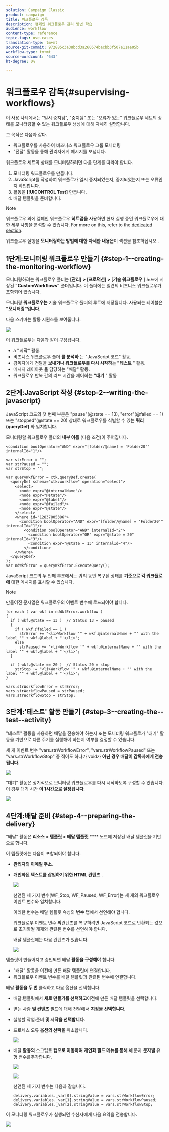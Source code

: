 ```yaml
---
solution: Campaign Classic
product: campaign
title: 워크플로우 감독
description: 캠페인 워크플로우 관리 방법 학습
audience: workflow
content-type: reference
topic-tags: use-cases
translation-type: tm+mt
source-git-commit: 972885c3a38bcd3a260574bacbb3f507e11ae05b
workflow-type: tm+mt
source-wordcount: '643'
ht-degree: 0%

---
```



# 워크플로우 감독{#supervising-workflows}

이 사용 사례에서는 &quot;일시 중지됨&quot;, &quot;중지됨&quot; 또는 &quot;오류가 있는&quot; 워크플로우 세트의 상태를 모니터링할 수 있는 워크플로우 생성에 대해 자세히 설명합니다.

그 목적은 다음과 같다.

* 워크플로우를 사용하여 비즈니스 워크플로우 그룹 모니터링
* &quot;전달&quot; 활동을 통해 관리자에게 메시지를 보냅니다.

워크플로우 세트의 상태를 모니터링하려면 다음 단계를 따라야 합니다.

1. 모니터링 워크플로우를 만듭니다.
1. JavaScript를 작성하여 워크플로가 일시 중지되었는지, 중지되었는지 또는 오류인지 확인합니다.
1. 활동을 **[!UICONTROL Test]** 만듭니다.
1. 배달 템플릿을 준비합니다.

>[!NOTE]
>
>워크플로우 외에 캠페인 워크플로우 **히트맵을** 사용하면 현재 실행 중인 워크플로우에 대한 세부 사항을 분석할 수 있습니다. For more on this, refer to the [dedicated section](../../workflow/using/heatmap.md).
>
>워크플로우 실행을 **모니터링하는 방법에 대한 자세한 내용은**&#x200B;이 섹션을 참조하십시오 [](../../workflow/using/monitoring-workflow-execution.md).

## 1단계:모니터링 워크플로우 만들기 {#step-1--creating-the-monitoring-workflow}

모니터링하려는 워크플로우 폴더는 **[관리] > [프로덕션] > [기술 워크플로우** ] 노드에 저장된 **&quot;CustomWorkflows&quot;** 폴더입니다. 이 폴더에는 일련의 비즈니스 워크플로우가 포함되어 있습니다.

모니터링 **워크플로우는** 기술 워크플로우 폴더의 루트에 저장됩니다. 사용되는 레이블은 **&quot;모니터링&quot;입니다**.

다음 스키마는 활동 시퀀스를 보여줍니다.

![](assets/uc_monitoring_workflow_overview.png)

이 워크플로우는 다음과 같이 구성됩니다.

* a **&quot;시작&quot;** 활동.
* 비즈니스 워크플로우 폴더 **를 분석하** 는 &quot;JavaScript 코드&quot; 활동.
* 감독자에게 전달을 **보내거나 워크플로우를 다시 시작하는 &quot;테스트** &quot; 활동.
* 메시지 레이아웃 **을** 담당하는 &quot;배달&quot; 활동.
* 워크플로우 반복 간의 리드 시간을 제어하는 **&quot;대기** &quot; 활동

## 2단계:JavaScript 작성 {#step-2--writing-the-javascript}

JavaScript 코드의 첫 번째 부분은 &quot;pause&quot;(@state == 13), &quot;error&quot;(@failed == 1) 또는 &quot;stopped&quot;(@state == 20) 상태로 워크플로우를 식별할 수 있는 **쿼리(queryDef)** 와 일치합니다.

모니터링할 워크플로우 폴더의 **내부 이름** (다음 조건)이 주어집니다.

```
<condition boolOperator="AND" expr="[folder/@name] = 'Folder20'" internalId="1"/>
```

```
var strError = "";
var strPaused = "";
var strStop = "";

var queryWkfError = xtk.queryDef.create(
  <queryDef schema="xtk:workflow" operation="select">
    <select>
      <node expr="@internalName"/>
      <node expr="@state"/>
      <node expr="@label"/>
      <node expr="@failed"/>
      <node expr="@state"/>   
    </select>
    <where id="12837805386">
      <condition boolOperator="AND" expr="[folder/@name] = 'Folder20'" internalId="1"/>
        <condition boolOperator="AND" internalId="2">
          <condition boolOperator="OR" expr="@state = 20" internalId="3"/>
          <condition expr="@state = 13" internalId="4"/>
        </condition>  
    </where>
  </queryDef>
);
var ndWkfError = queryWkfError.ExecuteQuery(); 
```

JavaScript 코드의 두 번째 부분에서는 쿼리 동안 복구된 상태를 **기준으로 각 워크플로에** 대한 메시지를 표시할 수 있습니다.

>[!NOTE]
>
>만들어진 문자열은 워크플로우의 이벤트 변수에 로드되어야 합니다.

```
for each ( var wkf in ndWkfError.workflow ) 
{
  if ( wkf.@state == 13 )  // Status 13 = paused
  {
    if ( wkf.@failed == 1 )
      strError += "<li>Workflow '" + wkf.@internalName + "' with the label '" + wkf.@label + "'</li>";
    else
      strPaused += "<li>Workflow '" + wkf.@internalName + "' with the label '" + wkf.@label + "'</li>";
  }
  
  if ( wkf.@state == 20 )  // Status 20 = stop
    strStop += "<li>Workflow '" + wkf.@internalName + "' with the label '" + wkf.@label + "'</li>";
}

vars.strWorkflowError = strError;
vars.strWorkflowPaused = strPaused;
vars.strWorkflowStop = strStop;
```

## 3단계:&#39;테스트&#39; 활동 만들기 {#step-3--creating-the--test--activity}

&quot;테스트&quot; 활동을 사용하면 배달을 전송해야 하는지 또는 모니터링 워크플로가 &quot;대기&quot; 활동을 기반으로 다른 주기를 실행해야 하는지 여부를 결정할 수 있습니다.

세 개 이벤트 변수 &quot;vars.strWorkflowError&quot;, &quot;vars.strWorkflowPaused&quot; 또는 &quot;vars.strWorkflowStop&quot; 중 적어도 하나가 void가 **아닌 경우 배달이 감독자에게 전송됩니다.**

![](assets/uc_monitoring_workflow_test.png)

&quot;대기&quot; 활동은 정기적으로 모니터링 워크플로우를 다시 시작하도록 구성할 수 있습니다. 이 경우 대기 시간 **이 1시간으로 설정됩니다**.

![](assets/uc_monitoring_workflow_attente.png)

## 4단계:배달 준비 {#step-4--preparing-the-delivery}

&quot;배달&quot; 활동은 **리소스 > 템플릿 > 배달 템플릿** **** 노드에 저장된 배달 템플릿을 기반으로 합니다.

이 템플릿에는 다음이 포함되어야 합니다.

* **관리자의 이메일 주소**.
* **개인화된 텍스트를 삽입하기 위한 HTML 컨텐츠** .

   ![](assets/uc_monitoring_workflow_variables_diffusion.png)

   선언된 세 가지 변수(WF_Stop, WF_Paused, WF_Error)는 세 개의 워크플로우 이벤트 변수와 일치합니다.

   이러한 변수는 배달 템플릿 속성의 **변수** 탭에서 선언해야 합니다.

   워크플로우 이벤트 변수 **의**&#x200B;컨텐츠를 복구하려면 JavaScript 코드로 반환되는 값으로 초기화될 게재와 관련된 변수를 선언해야 합니다.

   배달 템플릿에는 다음 컨텐츠가 있습니다.

   ![](assets/uc_monitoring_workflow_model_diffusion.png)

템플릿이 만들어지고 승인되면 배달 **활동을 구성해야** 합니다.

* &quot;배달&quot; 활동을 이전에 만든 배달 템플릿에 연결합니다.
* 워크플로우 이벤트 변수를 배달 템플릿과 관련된 변수에 연결합니다.

배달 **활동을 두 번** 클릭하고 다음 옵션을 선택합니다.

* 배달:템플릿에서 **새로 만들기를 선택하고**&#x200B;이전에 만든 배달 템플릿을 선택합니다.
* 받는 사람 **및 컨텐츠** 필드에 대해 전달에서 **지정을 선택합니다**.
* 실행할 작업:준비 **및 시작을 선택합니다**.
* 프로세스 오류 **옵션의 선택을** 취소합니다.

   ![](assets/uc_monitoring_workflow_optionmodel.png)

* 배달 **활동의** 스크립트 **탭으로 이동하여 개인화 필드 메뉴를 통해 세** 문자 **문자열** 유형 변수를추가합니다.

   ![](assets/uc_monitoring_workflow_selectlinkvariables.png)

   ![](assets/uc_monitoring_workflow_linkvariables.png)

   선언된 세 가지 변수는 다음과 같습니다.

   ```
   delivery.variables._var[0].stringValue = vars.strWorkflowError;
   delivery.variables._var[1].stringValue = vars.strWorkflowPaused;
   delivery.variables._var[2].stringValue = vars.strWorkflowStop; 
   ```

이 모니터링 워크플로우가 실행되면 수신자에게 다음 요약을 전송합니다.

![](assets/uc_monitoring_workflow_mailfinal.png)

